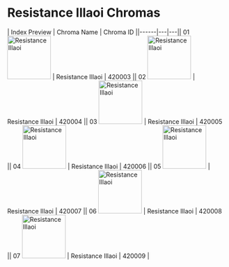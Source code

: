 # Resistance Illaoi Chromas

| Index  Preview | Chroma Name | Chroma ID ||------|---|---|| 01  <img src='https://raw.communitydragon.org/latest/plugins/rcp-be-lol-game-data/global/default/v1/champion-chroma-images/420/420003.png' alt='Resistance Illaoi' width='100'> | Resistance Illaoi | 420003 || 02  <img src='https://raw.communitydragon.org/latest/plugins/rcp-be-lol-game-data/global/default/v1/champion-chroma-images/420/420004.png' alt='Resistance Illaoi' width='100'> | Resistance Illaoi | 420004 || 03  <img src='https://raw.communitydragon.org/latest/plugins/rcp-be-lol-game-data/global/default/v1/champion-chroma-images/420/420005.png' alt='Resistance Illaoi' width='100'> | Resistance Illaoi | 420005 || 04  <img src='https://raw.communitydragon.org/latest/plugins/rcp-be-lol-game-data/global/default/v1/champion-chroma-images/420/420006.png' alt='Resistance Illaoi' width='100'> | Resistance Illaoi | 420006 || 05  <img src='https://raw.communitydragon.org/latest/plugins/rcp-be-lol-game-data/global/default/v1/champion-chroma-images/420/420007.png' alt='Resistance Illaoi' width='100'> | Resistance Illaoi | 420007 || 06  <img src='https://raw.communitydragon.org/latest/plugins/rcp-be-lol-game-data/global/default/v1/champion-chroma-images/420/420008.png' alt='Resistance Illaoi' width='100'> | Resistance Illaoi | 420008 || 07  <img src='https://raw.communitydragon.org/latest/plugins/rcp-be-lol-game-data/global/default/v1/champion-chroma-images/420/420009.png' alt='Resistance Illaoi' width='100'> | Resistance Illaoi | 420009 |